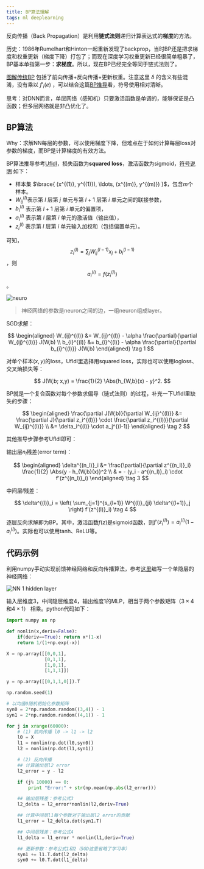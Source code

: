 ```yaml
---
title: BP算法理解
tags: ml deeplearning
---
```


反向传播（Back Propagation）是利用**链式法则**递归计算表达式的**梯度**的方法。

历史：1986年Rumelhart和Hinton一起重新发现了backprop，当时BP还是把求梯度和权重更新（梯度下降）打包了；而现在深度学习权重更新已经很简单粗暴了，BP基本单指第一步：**求梯度**。所以，现在BP已经完全等同于链式法则了。

[图解传统BP](http://galaxy.agh.edu.pl/~vlsi/AI/backp_t_en/backprop.html) 包括了前向传播+反向传播+更新权重。注意这里 $\delta$ 的含义有些混淆，没有乘以 $f'_i(e)$ ，可以结合这篇[BP推导](http://blog.csdn.net/sheng_ai/article/details/19931347)看，符号使用相对清晰。

思考：对DNN而言，单层网络（感知机）只要激活函数是单调的，能够保证是凸函数；但多层网络就是非凸优化了。

## BP算法

Why：求解NN每层的参数，可以使用梯度下降，但难点在于如何计算每层loss对参数的梯度，而BP是计算梯度的有效方法。

BP算法推导参考[Ufldl](http://deeplearning.stanford.edu/wiki/index.php/%E5%8F%8D%E5%90%91%E4%BC%A0%E5%AF%BC%E7%AE%97%E6%B3%95)，损失函数为**squared loss**，激活函数为sigmoid，[符号说明](http://deeplearning.stanford.edu/wiki/index.php/%E7%A5%9E%E7%BB%8F%E7%BD%91%E7%BB%9C) 如下：

- 样本集 $\brace{ (x^{(1)}, y^{(1)}), \ldots, (x^{(m)}, y^{(m)}) }$，包含$m$个样本。
- $W_{ij}^{(l)}$表示第 $l$ 层第 $j$ 单元与第 $l+1$ 层第 $i$ 单元之间的联接参数，
- $b^{(l)}_i$ 表示第 $l+1$ 层第 $i$ 单元的偏置项，
- $a^{(l)}_i$ 表示第 $l$ 层第 $i$ 单元的激活值（输出值），
- $z^{(l)}_i$ 表示第 $l$ 层第 $i$ 单元输入加权和（包括偏置单元）。

可知，$$z^{(l)}_i=\sum_j W_{ij}^{(l-1)}x_j +b_i^{(l-1)}$$，则 $$a_i^{(l)}=f(z_i^{(l)})$$。

![neuro](http://image.jqian.net/bp_neuron.png)

> 神经网络的参数是neuron之间的边，一组neuron组成layer。

SGD求解：

$$
\begin{aligned}
W_{ij}^{(l)} &= W_{ij}^{(l)} - \alpha \frac{\partial}{\partial W_{ij}^{(l)}} J(W,b) \\
b_{i}^{(l)} &= b_{i}^{(l)} - \alpha \frac{\partial}{\partial b_{i}^{(l)}} J(W,b)
\end{aligned}  \tag 1
$$

对单个样本$(x,y)$的loss，Ufldl里选择用squared loss，实际也可以使用logloss、交叉熵损失等：

$$
J(W,b; x,y) = \frac{1}{2} \Abs{h_{W,b}(x) - y}^2.
$$

BP就是一个复合函数对每个参数求偏导（链式法则）的过程，补充一下Ufldl里缺失的步骤：

$$
\begin{aligned}
\frac{\partial J(W,b)}{\partial W_{ij}^{(l)}} &= \frac{\partial J}{\partial z_i^{(l)}} \cdot \frac{\partial z_i^{(l)}}{\partial W_{ij}^{(l)}} \\
&= \delta_i^{(l)} \cdot a_j^{(l-1)}
\end{aligned} \tag 2
$$

其他推导步骤参考Ufldl即可：

输出层$n_l$残差(error term)：

$$
\begin{aligned}
\delta^{(n_l)}_i
&= \frac{\partial}{\partial z^{(n_l)}_i}  \frac{1}{2} \Abs{y - h_{W,b}(x)}^2  \\
& = - (y_i - a^{(n_l)}_i) \cdot f'(z^{(n_l)}_i)
\end{aligned} \tag 3
$$

中间层$l$残差：

$$
\delta^{(l)}_i = \left( \sum_{j=1}^{s_{l+1}} W^{(l)}_{ji} \delta^{(l+1)}_j \right) f'(z^{(l)}_i) \tag 4
$$

逐层反向求解即为BP。其中，激活函数$f(z)$是sigmoid函数，则$f'(z^{(l)}_i) = a^{(l)}_i (1- a^{(l)}_i)$。实际也可以使用tanh、ReLU等。


## 代码示例

利用numpy手动实现前馈神经网络和反向传播算法，参考[这里](https://iamtrask.github.io/2015/07/12/basic-python-network/)编写一个单隐层的神经网络：

![NN 1 hidden layer](http://image.jqian.net/bp_nn.png)

输入层维度3，中间隐层维度4，输出维度1的MLP，相当于两个参数矩阵（$3\times 4$和$4\times 1$） 相乘。python代码如下：

```python
import numpy as np

def nonlin(x,deriv=False):
    if(deriv==True): return x*(1-x)
    return 1/(1+np.exp(-x))

X = np.array([[0,0,1],
              [0,1,1],
              [1,0,1],
              [1,1,1]])

y = np.array([[0,1,1,0]]).T

np.random.seed(1)

# 以均值0随机初始化参数矩阵
syn0 = 2*np.random.random((3,4)) - 1
syn1 = 2*np.random.random((4,1)) - 1

for j in xrange(60000):
    # (1) 前向传播 l0 -> l1 -> l2
    l0 = X
    l1 = nonlin(np.dot(l0,syn0))
    l2 = nonlin(np.dot(l1,syn1))

    # (2) 反向传播
    ## 计算输出层l2 error
    l2_error = y - l2

    if (j% 10000) == 0:
        print "Error:" + str(np.mean(np.abs(l2_error)))

    ## 输出层残差：参考公式3
    l2_delta = l2_error*nonlin(l2,deriv=True)

    ## 计算中间层l1每个参数对于输出层l2 error的贡献
    l1_error = l2_delta.dot(syn1.T)

    ## 中间层残差：参考公式4
    l1_delta = l1_error * nonlin(l1,deriv=True)

    ## 更新参数：参考公式1和2（SGD这里省略了学习率）
    syn1 += l1.T.dot(l2_delta)
    syn0 += l0.T.dot(l1_delta)
```
